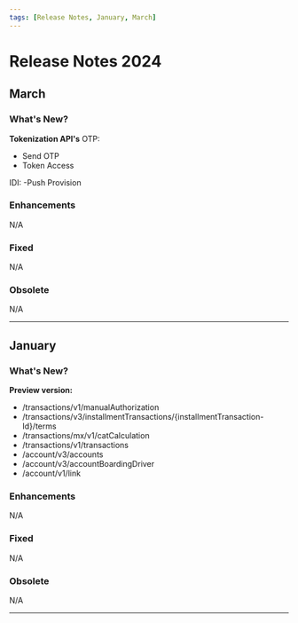 ```yaml
---
tags: [Release Notes, January, March]
---
```


# Release Notes 2024

## March

### What's New?

**Tokenization API's**
OTP:
- Send OTP
- Token Access

IDI:
-Push Provision

### Enhancements

N/A

### Fixed

N/A

### Obsolete

N/A

---

## January

### What's New?

**Preview version:**
- /transactions/v1/manualAuthorization
- /transactions/v3/installmentTransactions/{installmentTransaction-Id}/terms
- /transactions/mx/v1/catCalculation
- /transactions/v1/transactions
- /account/v3/accounts
- /account/v3/accountBoardingDriver
- /account/v1/link

### Enhancements

N/A

### Fixed

N/A

### Obsolete

N/A

---
